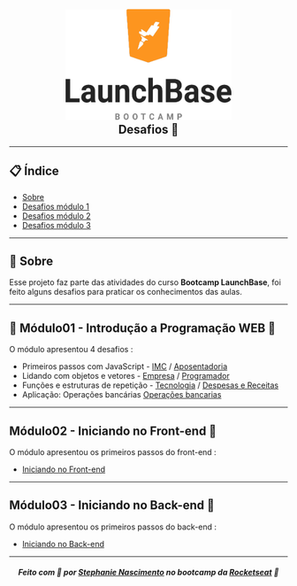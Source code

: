 <h2 align="center">
    <img src="wallpapper.png" width="300" height="200">
    <br>
    <b>Desafios 🚀</b> 
    </br>
</h2>

---

## 📋 Índice

- [Sobre](#sobre)
- [Desafios módulo  1](#modulo01)
- [Desafios módulo  2](#modulo02)
- [Desafios módulo  3](#modulo03)

---
<a id="sobre"></a>
## 🔖 Sobre

Esse projeto faz parte das atividades do curso <strong>Bootcamp LaunchBase</strong>, foi feito alguns desafios para praticar os conhecimentos das aulas.

---

<a id="modulo01"></a>
## 🚀 Módulo01 - Introdução a Programação WEB 🚀

O módulo apresentou 4 desafios :

- Primeiros passos com JavaScript - [IMC](https://github.com/steephanie/launchbase-bootcamp-desafios/blob/master/Modulo01/imc.js) / [Aposentadoria](https://github.com/steephanie/launchbase-bootcamp-desafios/blob/master/Modulo01/aposentadoria.js)
- Lidando com objetos e vetores - [Empresa](https://github.com/steephanie/launchbase-bootcamp-desafios/blob/master/Modulo01/empresa.js) / [Programador](https://github.com/steephanie/launchbase-bootcamp-desafios/blob/master/Modulo01/programador.js)
- Funções e estruturas de repetição - [Tecnologia](https://github.com/steephanie/launchbase-bootcamp-desafios/blob/master/Modulo01/tecnologia.js) / [Despesas e Receitas](https://github.com/steephanie/launchbase-bootcamp-desafios/blob/master/Modulo01/despesas_receita.js)
- Aplicação: Operações bancárias [Operações bancarias](https://github.com/steephanie/launchbase-bootcamp-desafios/blob/master/Modulo01/operacoes_bancarias.js)

---

<a id="modulo02"></a>
## Módulo02 - Iniciando no Front-end 🚀 

O módulo apresentou os primeiros passos do front-end :

- [Iniciando no Front-end](https://github.com/steephanie/launchbase-bootcamp-desafios/tree/master/Modulo02)

---

<a id="modulo03"></a>
## Módulo03 - Iniciando no Back-end 🚀 

O módulo apresentou os primeiros passos do back-end :

- [Iniciando no Back-end](https://github.com/steephanie/launchbase-bootcamp-desafios/tree/master/Modulo03)

---

<h5 align="center">
    Feito com 💜 por <a href="https://www.linkedin.com/in/stephanie-nascimento-71ab51152/" target="_blank">Stephanie Nascimento</a> no bootcamp da <a href="https://rocketseat.com.br/" target="_blank">Rocketseat</a> 🚀
</h5>
